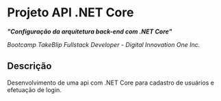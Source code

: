 # Projeto API .NET Core

***"Configuração da arquitetura back-end com .NET Core"***

*Bootcamp TakeBlip Fullstack Developer - Digital Innovation One Inc.*

## Descrição

Desenvolvimento de uma api com .NET Core para cadastro de usuários e efetuação de login.